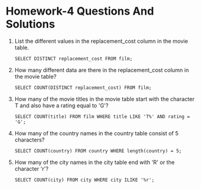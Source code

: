 # Homework-4 Questions And Solutions

1. List the different values in the replacement_cost column in the movie table.

   ```
   SELECT DISTINCT replacement_cost FROM film;
   ```
   
2. How many different data are there in the replacement_cost column in the movie table?

   ```
   SELECT COUNT(DISTINCT replacement_cost) FROM film; 
   ```
     
3. How many of the movie titles in the movie table start with the character T and also have a rating equal to 'G'?

   ```
   SELECT COUNT(title) FROM film WHERE title LIKE 'T%' AND rating = 'G';   
   ```
   
4. How many of the country names in the country table consist of 5 characters?

   ```
   SELECT COUNT(country) FROM country WHERE length(country) = 5;
   ```
       
5. How many of the city names in the city table end with 'R' or the character 'r'?
 
   ```
   SELECT COUNT(city) FROM city WHERE city ILIKE '%r';
   ```
      
